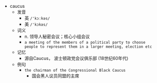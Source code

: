 - caucus
  - 发音
    - 英 `/'kɔːkəs/`
    - 美 `/'kɔkəs/`
  - 词义
    - n. 领导人秘密会议；核心小组会议
    - `a meeting of the members of a political party to choose people to represent them in a larger meeting, election etc`
  - 记忆
    - 源自Caucus， 波士顿政党会议俱乐部 (18世纪60年代)
  - 例句
    - `the chairman of the Congressional Black Caucus`
      - 国会黑人议员同盟的主席

